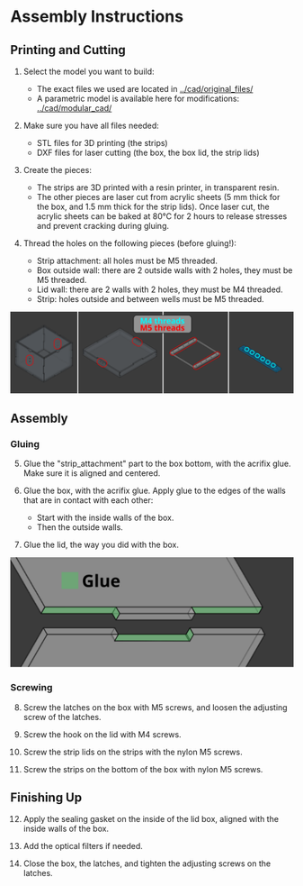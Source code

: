 # Assembly Instructions

## Printing and Cutting

1. Select the model you want to build:
    - The exact files we used are located in [../cad/original_files/](../cad/original_files/)
    - A parametric model is available here for modifications: [../cad/modular_cad/](../cad/modular_cad/)

2. Make sure you have all files needed:
    - STL files for 3D printing (the strips)
    - DXF files for laser cutting (the box, the box lid, the strip lids)

3. Create the pieces:
    - The strips are 3D printed with a resin printer, in transparent resin.
    - The other pieces are laser cut from acrylic sheets (5 mm thick for the box, and 1.5 mm thick for the strip lids). Once laser cut, the acrylic sheets can be baked at 80°C for 2 hours to release stresses and prevent cracking during gluing.

4. Thread the holes on the following pieces (before gluing!):
    - Strip attachment: all holes must be M5 threaded.
    - Box outside wall: there are 2 outside walls with 2 holes, they must be M5 threaded.
    - Lid wall: there are 2 walls with 2 holes, they must be M4 threaded.
    - Strip: holes outside and between wells must be M5 threaded.

![threads](../cad/img/readme_img/threads.svg)

## Assembly

### Gluing

5. Glue the "strip_attachment" part to the box bottom, with the acrifix glue. Make sure it is aligned and centered.

6. Glue the box, with the acrifix glue. Apply glue to the edges of the walls that are in contact with each other:
    - Start with the inside walls of the box.
    - Then the outside walls.

7. Glue the lid, the way you did with the box.

![glue](../cad/img/readme_img/glue.svg)

### Screwing

8. Screw the latches on the box with M5 screws, and loosen the adjusting screw of the latches.

9. Screw the hook on the lid with M4 screws.

10. Screw the strip lids on the strips with the nylon M5 screws.

11. Screw the strips on the bottom of the box with nylon M5 screws.

## Finishing Up

12. Apply the sealing gasket on the inside of the lid box, aligned with the inside walls of the box.

13. Add the optical filters if needed.

14. Close the box, the latches, and tighten the adjusting screws on the latches.


